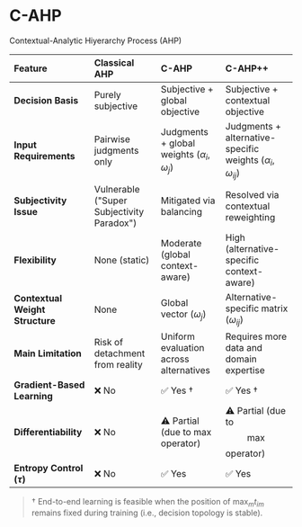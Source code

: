 # C-AHP
Contextual-Analytic Hiyerarchy Process (AHP)

| Feature | Classical AHP | C-AHP | C-AHP++ |
| :--- | :--- | :--- | :--- |
| **Decision Basis** | Purely subjective | Subjective + global objective | Subjective + contextual objective |
| **Input Requirements** | Pairwise judgments only | Judgments + global weights ($\alpha_i$, $\omega_j$) | Judgments + alternative-specific weights ($\alpha_i$, $\omega_{ij}$) |
| **Subjectivity Issue** | Vulnerable ("Super Subjectivity Paradox") | Mitigated via balancing | Resolved via contextual reweighting |
| **Flexibility** | None (static) | Moderate (global context-aware) | High (alternative-specific context-aware) |
| **Contextual Weight Structure** | None | Global vector ($\omega_j$) | Alternative-specific matrix ($\omega_{ij}$) |
| **Main Limitation** | Risk of detachment from reality | Uniform evaluation across alternatives | Requires more data and domain expertise |
| **Gradient-Based Learning** | ❌ No | ✅ Yes $\dagger$ | ✅ Yes $\dagger$ |
| **Differentiability** | ❌ No | ⚠️ Partial (due to $\max$ operator) | ⚠️ Partial (due to $$\max$$ operator) |
| **Entropy Control ($\tau$)** | ❌ No | ✅ Yes | ✅ Yes |

> $\dagger$ End-to-end learning is feasible when the position of $\max_{m} t_{im}$ remains fixed during training (i.e., decision topology is stable).

